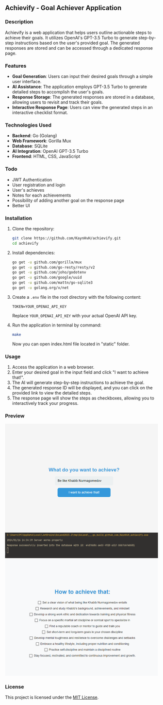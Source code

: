 ## Achievify - Goal Achiever Application

### Description
Achievify is a web application that helps users outline actionable steps to achieve their goals. It utilizes OpenAI's GPT-3.5 Turbo to generate step-by-step instructions based on the user's provided goal. The generated responses are stored and can be accessed through a dedicated response page.

### Features
- **Goal Generation**: Users can input their desired goals through a simple user interface.
- **AI Assistance**: The application employs GPT-3.5 Turbo to generate detailed steps to accomplish the user's goals.
- **Response Storage**: The generated responses are stored in a database, allowing users to revisit and track their goals.
- **Interactive Response Page**: Users can view the generated steps in an interactive checklist format.

### Technologies Used
- **Backend**: Go (Golang)
- **Web Framework**: Gorilla Mux
- **Database**: SQLite
- **AI Integration**: OpenAI GPT-3.5 Turbo
- **Frontend**: HTML, CSS, JavaScript

### Todo
- JWT Authentication
- User registration and login
- User's achieves
- Notes for each achievements
- Possibility of adding another goal on the response page
- Better UI

### Installation
1. Clone the repository:
    ```bash
    git clone https://github.com/KaynHvH/achievify.git
    cd achievify
    ```
2. Install dependencies:
    ```bash
    go get -u github.com/gorilla/mux
    go get -u github.com/go-resty/resty/v2
    go get -u github.com/joho/godotenv
    go get -u github.com/google/uuid
    go get -u github.com/mattn/go-sqlite3
    go get -u golang.org/x/net
    ```
3. Create a `.env` file in the root directory with the following content:
    ```env
    TOKEN=YOUR_OPENAI_API_KEY
    ```
   Replace `YOUR_OPENAI_API_KEY` with your actual OpenAI API key.


4. Run the application in terminal by command:
    ```bash
    make
    ```
   Now you can open index.html file located in "static" folder.

### Usage
1. Access the application in a web browser.
2. Enter your desired goal in the input field and click "I want to achieve that!".
3. The AI will generate step-by-step instructions to achieve the goal.
4. The generated response ID will be displayed, and you can click on the provided link to view the detailed steps.
5. The response page will show the steps as checkboxes, allowing you to interactively track your progress.

### Preview
![Main](/assets/Main.png)
![cmd](/assets/cmd.png)
![Response](/assets/Response.png)

### License
This project is licensed under the [MIT License](LICENSE).
